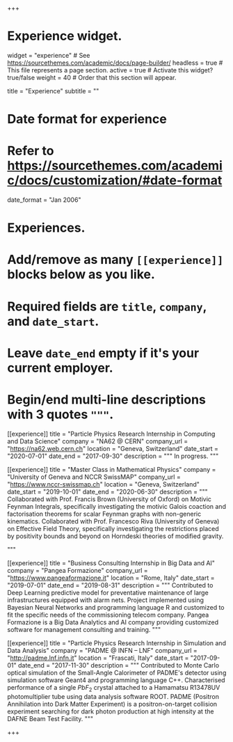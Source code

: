 +++
# Experience widget.
widget = "experience"  # See https://sourcethemes.com/academic/docs/page-builder/
headless = true  # This file represents a page section.
active = true  # Activate this widget? true/false
weight = 40  # Order that this section will appear.

title = "Experience"
subtitle = ""

# Date format for experience
#   Refer to https://sourcethemes.com/academic/docs/customization/#date-format
date_format = "Jan 2006"

# Experiences.
#   Add/remove as many `[[experience]]` blocks below as you like.
#   Required fields are `title`, `company`, and `date_start`.
#   Leave `date_end` empty if it's your current employer.
#   Begin/end multi-line descriptions with 3 quotes `"""`.

[[experience]]
  title = "Particle Physics Research Internship in Computing and Data Science"
  company = "NA62 @ CERN"
  company_url = "https://na62.web.cern.ch"
  location = "Geneva, Switzerland"
  date_start = "2020-07-01"
  date_end = "2017-09-30"
  description = """
 In progress.
  """
  
[[experience]]
  title = "Master Class in Mathematical Physics"
  company = "University of Geneva and NCCR SwissMAP"
  company_url = "https://www.nccr-swissmap.ch"
  location = "Geneva, Switzerland"
  date_start = "2019-10-01"
  date_end = "2020-06-30"
  description = """
  Collaborated with Prof. Francis Brown (University of Oxford) on Motivic Feynman Integrals, specifically investigating the motivic Galois coaction and factorisation theorems for scalar Feynman graphs with non-generic kinematics. Collaborated with Prof. Francesco Riva (University of Geneva) on Effective Field Theory, specifically investigating the restrictions placed by positivity bounds and beyond on Horndeski theories of modified gravity.

"""

[[experience]]
  title = "Business Consulting Internship in Big Data and AI"
  company = "Pangea Formazione"
  company_url = "https://www.pangeaformazione.it"
  location = "Rome, Italy"
  date_start = "2019-07-01"
  date_end = "2019-08-31"
  description = """
  Contributed to Deep Learning predictive model for preventative maintenance of large infrastructures equipped with alarm nets. Project implemented using Bayesian Neural Networks and programming language R and customized to fit the specific needs of the commissioning telecom company. Pangea Formazione is a Big Data Analytics and AI company providing customized software for management consulting and training.
"""

[[experience]]
  title = "Particle Physics Research Internship in Simulation and Data Analysis"
  company = "PADME @ INFN – LNF"
  company_url = "http://padme.lnf.infn.it"
  location = "Frascati, Italy"
  date_start = "2017-09-01"
  date_end = "2017-11-30"
  description = """
 Contributed to Monte Carlo optical simulation of the Small-Angle Calorimeter of PADME's detector using simulation software Geant4 and programming language C++. Characterised performance of a single $PbF_2$ crystal attached to a Hamamatsu R13478UV photomultiplier tube using data analysis software ROOT. PADME (Positron Annihilation into Dark Matter Experiment) is a positron-on-target collision experiment searching for dark photon production at high intensity at the DAFNE Beam Test Facility.
  """

+++
